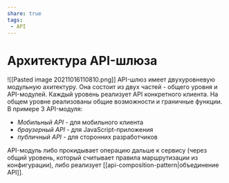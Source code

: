 ```yaml
---
share: true
tags:
 - API
---
```

# Архитектура API-шлюза
![[Pasted image 20211016110810.png]]
API-шлюз имеет двухуровневую модульную ахитектуру.
Она состоит из двух частей - общего уровня и API-модулей. Каждый уровень реализует API конкретного клиента. На общем уровне реализованы общие возможности и граничные функции.
В примере 3 API-модуля:
- *Мобильный API* - для мобильного клиента
- *браузерный API* - для JavaScript-приложения
- *публичный API* - для сторонних разработчиков

API-модуль либо прокидывает операцию дальше к сервису (через общий уровень, который считывает правила маршрутизации из конфигурации), либо реализует [[api-composition-pattern|объединение API]].